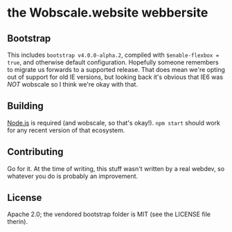# the Wobscale.website webbersite

## Bootstrap

This includes `bootstrap v4.0.0-alpha.2`, compiled with `$enable-flexbox =
true`, and otherwise default configuration. Hopefully someone remembers to
migrate us forwards to a supported release. That does mean we're opting out of
support for old IE versions, but looking back it's obvious that IE6 was *NOT*
wobscale so I think we're okay with that.

## Building

[Node.js](https://nodejs.org/en/) is required (and wobscale, so that's okay!). `npm start` should work for any recent version of that ecosystem.

## Contributing

Go for it. At the time of writing, this stuff wasn't written by a real webdev,
so whatever you do is probably an improvement.

## License

Apache 2.0; the vendored bootstrap folder is MIT (see the LICENSE file therin).
